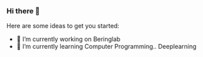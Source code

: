 ### Hi there 👋

Here are some ideas to get you started:

- 🔭 I’m currently working on Beringlab
- 🌱 I’m currently learning Computer Programming.. Deeplearning

